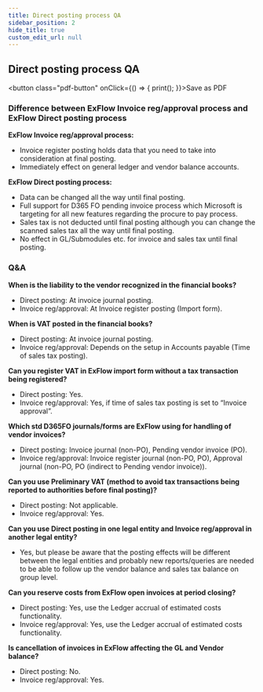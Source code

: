 ```yaml
---
title: Direct posting process QA
sidebar_position: 2
hide_title: true
custom_edit_url: null
---
```

## Direct posting process QA
<button class="pdf-button" onClick={() => { print(); }}>Save as PDF</button>

### Difference between ExFlow Invoice reg/approval process and ExFlow Direct posting process
**ExFlow Invoice reg/approval process:**
-	Invoice register posting holds data that you need to take into consideration at final posting.
-	Immediately effect on general ledger and vendor balance accounts.<br/>

**ExFlow Direct posting process:**
-	Data can be changed all the way until final posting.
-	Full support for D365 FO pending invoice process which Microsoft is targeting for all new features regarding the procure to pay process.
-	Sales tax is not deducted until final posting although you can change the scanned sales tax all the way until final posting.
-	No effect in GL/Submodules etc. for invoice and sales tax until final posting.<br/>

### Q&A
**When is the liability to the vendor recognized in the financial books?**
-	Direct posting: At invoice journal posting.
-	Invoice reg/approval: At Invoice register posting (Import form).<br/>

**When is VAT posted in the financial books?**
-	Direct posting: At invoice journal posting.
-	Invoice reg/approval: Depends on the setup in Accounts payable (Time of sales tax posting).<br/>

**Can you register VAT in ExFlow import form without a tax transaction being registered?**
-	Direct posting: Yes.
-	Invoice reg/approval: Yes, if time of sales tax posting is set to “Invoice approval”.<br/>

**Which std D365FO journals/forms are ExFlow using for handling of vendor invoices?**
-	Direct posting: Invoice journal (non-PO), Pending vendor invoice (PO).
-	Invoice reg/approval: Invoice register journal (non-PO, PO), Approval journal (non-PO, PO (indirect to Pending vendor invoice)).<br/>

**Can you use Preliminary VAT (method to avoid tax transactions being reported to authorities before final posting)?**
-	Direct posting: Not applicable.
-	Invoice reg/approval: Yes.<br/>

**Can you use Direct posting in one legal entity and Invoice reg/approval in another legal entity?**
-	Yes, but please be aware that the posting effects will be different between the legal entities and probably new reports/queries are needed to be able to follow up the vendor balance and sales tax balance on group level.<br/>

**Can you reserve costs from ExFlow open invoices at period closing?**
-	Direct posting: Yes, use the Ledger accrual of estimated costs functionality.
-	Invoice reg/approval: Yes, use the Ledger accrual of estimated costs functionality.<br/>

**Is cancellation of invoices in ExFlow affecting the GL and Vendor balance?**
-	Direct posting: No.
-	Invoice reg/approval: Yes.


